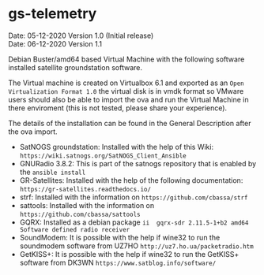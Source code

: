 # gs-telemetry

Date: 05-12-2020 Version 1.0 (Initial release)\
Date: 06-12-2020 Version 1.1


Debian Buster/amd64 based Virtual Machine with the following software installed satellite groundstation software.

The Virtual machine is created on Virtualbox 6.1 and exported as an `Open Virtualization Format 1.0` the virtual disk is in vmdk format so VMware users should also be able to import the ova and run the Virtual Machine in there enviroment (this is not tested, please share your experience).

The details of the installation can be found in the General Description after the ova import.


- SatNOGS groundstation: Installed with the help of this Wiki: `https://wiki.satnogs.org/SatNOGS_Client_Ansible`
- GNURadio 3.8.2: This is part of the satnogs repository that is enabled by the `ansible install`
- GR-Satellites: Installed with the help of the following documentation: `https://gr-satellites.readthedocs.io/`
- strf: Installed with the information on `https://github.com/cbassa/strf`
- sattools: Installed with the information on `https://github.com/cbassa/sattools`
- GQRX: Installed as a debian package `ii  gqrx-sdr 2.11.5-1+b2 amd64 Software defined radio receiver`
- SoundModem: It is possible with the help if wine32 to run the soundmodem software from UZ7HO `http://uz7.ho.ua/packetradio.htm`
- GetKISS+: It is possible with the help if wine32 to run the GetKISS+ software from DK3WN `https://www.satblog.info/software/`

